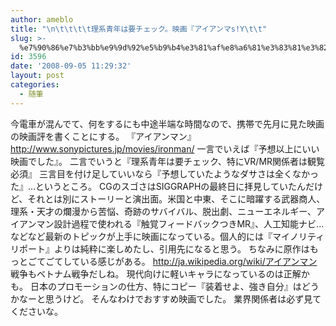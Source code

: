 ```yaml
---
author: ameblo
title: "\n\t\t\t\t理系青年は要チェック。映画『アイアンマs!Y\t\t"
slug: >-
  %e7%90%86%e7%b3%bb%e9%9d%92%e5%b9%b4%e3%81%af%e8%a6%81%e3%83%81%e3%82%a7%e3%83%83%e3%82%af%e3%80%82%e6%98%a0%e7%94%bb%e3%80%8e%e3%82%a2%e3%82%a4%e3%82%a2%e3%83%b3%e3%83%9esy
id: 3596
date: '2008-09-05 11:29:32'
layout: post
categories:
  - 随筆
---
```


今電車が混んでて、何をするにも中途半端な時間なので、携帯で先月に見た映画の映画評を書くことにする。 『アイアンマン』 http://www.sonypictures.jp/movies/ironman/ 一言でいえば『予想以上にいい映画でした』。 二言でいうと『理系青年は要チェック、特にVR/MR関係者は観覧必須』 三言目を付け足していいなら『予想していたようなダサさは全くなかった』...というところ。 CGのスゴさはSIGGRAPHの最終日に拝見していたんだけど、それとは別にストーリーと演出面。米国と中東、そこに暗躍する武器商人、理系・天才の爛漫から苦悩、奇跡のサバイバル、脱出劇、ニューエネルギー、アイアンマン設計過程で使われる『触覚フィードバックつきMR』、人工知能ナビ...などなど最新のトピックが上手に映画になっている。個人的には『マイノリティリポート』よりは純粋に楽しめたし、引用先になると思う。 ちなみに原作はもっとごてごてしている感じがある。 http://ja.wikipedia.org/wiki/アイアンマン 戦争もベトナム戦争だしね。 現代向けに軽いキャラになっているのは正解かも。 日本のプロモーションの仕方、特にコピー『装着せよ、強き自分』はどうかなーと思うけど。 そんなわけでおすすめ映画でした。 業界関係者は必ず見てくださいな。